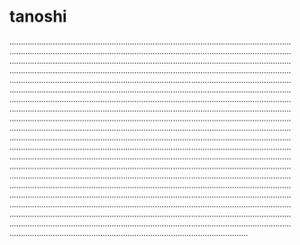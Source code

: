 # tanoshi
.........................................................................................................................................................................................................................................................................................................................................................................................................................................................................................................................................................................................................................................................................................................................................................................................................................................................................................................................................................................................................................................................................................................................................................................................................................................................................................................................................................................................................................................................................................................................................................................................................................................................................................................................................................................................................................................................................................................................................................................................................................................................................................................................................................................................................................................................................................................................................................................................................................................................................................................................................................................................................................................................................................
